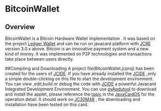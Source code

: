 # BitcoinWallet
## Overview
BitcoinWallet is a Bitcoin Hardware Wallet implementation . It was based on the project [Ledger Wallet](https://github.com/LedgerHQ/ledger-javacard) and can be run on javacard platform with [JCRE](http://javacardos.com/wiki/index.php/home/index/index/model/jcre/app_name/JCRESpec01intro.html) version 3.0.x above. Bitcoin is an innovative payment system and a new kind of money. It was  implemented on P2P technologies and transactions take place between users directly.


##Compiling and Downloading
A project file(BitcoinWallet.jcproj) has been created for the users of [JCIDE](http://www.javacardos.com/tools/index.html?ws=github&prj=BitcoinWallet#JCIDE) .If you have already installed the [JCIDE](http://www.javacardos.com/tools/index.html?ws=github&prj=BitcoinWallet#JCIDE) ,only a simple double-clicking on this file to start the development environment.
You can view ,edit,build or debug the code with [JCIDE](http://www.javacardos.com/tools/index.html?ws=github&prj=BitcoinWallet#JCIDE) a powerful Javacard Integrated Development Environment.
You can use [pyApdutool](http://javacardos.com/tools/index.html?ws=github&prj=BitcoinWallet#pyApduTool) to download and install the applet, please reference the [topic](http://javacardos.com/javacardforum/viewtopic.php?f=3&t=38&ws=github&prj=BitcoinWallet) in the [JavaCardOS](http://javacardos.com/javacardforum/?ws=github&prj=BitcoinWallet) for the operation detail. It should work on [JC30M48](http://www.javacardos.com/store/javacard-jc30m48cr.php?ws=github&prj=BitcoinWallet) , the downloading and installation have been tested on this card.